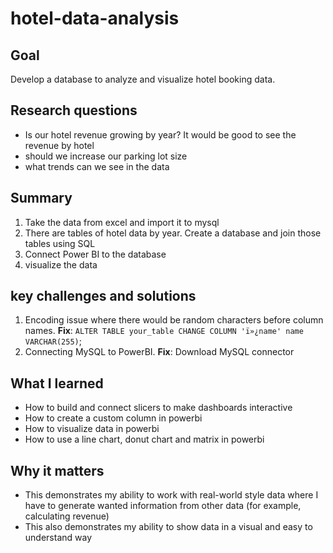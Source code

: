 # hotel-data-analysis
## Goal
Develop a database to analyze and visualize hotel booking data.
## Research questions
- Is our hotel revenue growing by year? It would be good to see the revenue by hotel
- should we increase our parking lot size
- what trends can we see in the data
## Summary
1. Take the data from excel and import it to mysql
2. There are tables of hotel data by year. Create a database and join those tables using SQL
3. Connect Power BI to the database
4. visualize the data
## key challenges and solutions
1. Encoding issue where there would be random characters before column names. **Fix**: `ALTER TABLE your_table CHANGE COLUMN 'ï»¿name' name VARCHAR(255)`;
2. Connecting MySQL to PowerBI. **Fix**: Download MySQL connector
## What I learned
- How to build and connect slicers to make dashboards interactive
- How to create a custom column in powerbi
- How to visualize data in powerbi
- How to use a line chart, donut chart and matrix in powerbi
## Why it matters
- This demonstrates my ability to work with real-world style data where I have to generate wanted information from other data (for example, calculating revenue)
- This also demonstrates my ability to show data in a visual and easy to understand way
